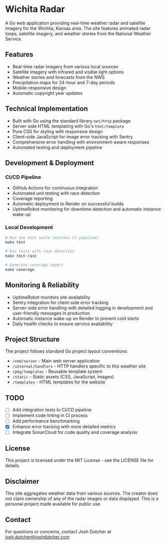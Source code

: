 # Wichita Radar

A Go web application providing real-time weather radar and satellite imagery for the Wichita, Kansas area. The site features animated radar loops, satellite imagery, and weather stories from the National Weather Service.

## Features

- Real-time radar imagery from various local sources
- Satellite imagery with infrared and visible light options
- Weather stories and forecasts from the NWS
- Precipitation maps for 24-hour and 7-day periods
- Mobile-responsive design
- Automatic copyright year updates

## Technical Implementation

- Built with Go using the standard library `net/http` package
- Server-side HTML templating with Go's `html/template`
- Pure CSS for styling with responsive design
- Client-side JavaScript for image error tracking with Sentry
- Comprehensive error handling with environment-aware responses
- Automated testing and deployment pipeline

## Development & Deployment

### CI/CD Pipeline
- GitHub Actions for continuous integration
- Automated unit testing with race detection
- Coverage reporting
- Automatic deployment to Render on successful builds
- UptimeRobot monitoring for downtime detection and automatic instance wake-up

### Local Development
```bash
# Run the test suite (matches CI pipeline)
make test

# Run tests with race detection
make test-race

# Generate coverage report
make coverage
```

## Monitoring & Reliability

- UptimeRobot monitors site availability
- Sentry integration for client-side error tracking
- Server-side error handling with detailed logging in development and user-friendly messages in production
- Automatic instance wake-up on Render to prevent cold starts
- Daily health checks to ensure service availability

## Project Structure

The project follows standard Go project layout conventions:

- `/cmd/server` - Main web server application
- `/internal/handlers` - HTTP handlers specific to this weather site
- `/pkg/templates` - Reusable template system
- `/static` - Static assets (CSS, JavaScript, images)
- `/templates` - HTML templates for the website

## TODO

- [ ] Add integration tests to CI/CD pipeline
- [ ] Implement code linting in CI process
- [ ] Add performance benchmarking
- [x] Enhance error tracking with more detailed metrics
- [ ] Integrate SonarCloud for code quality and coverage analysis

## License

This project is licensed under the MIT License - see the LICENSE file for details.

## Disclaimer

This site aggregates weather data from various sources. The creator does not claim ownership of any of the radar images or data displayed. This is a personal project made available for public use.

## Contact

For questions or concerns, contact Josh Dutcher at josh.dutcher@joshdutcher.com

